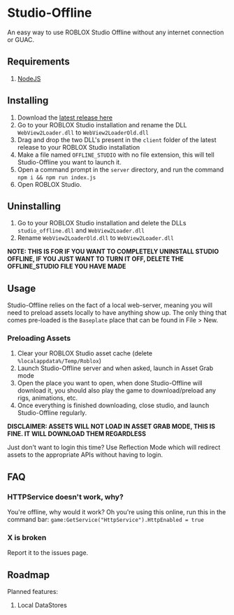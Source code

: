 # Studio-Offline
An easy way to use ROBLOX Studio Offline without any internet connection or GUAC.
## Requirements
1. [NodeJS](https://nodejs.org)

## Installing
1. Download the [latest release here]([https://github](https://github.com/Roblox-Devs/studio-offline/releases/latest))
2. Go to your ROBLOX Studio installation and rename the DLL ``WebView2Loader.dll`` to ``WebView2LoaderOld.dll``
3. Drag and drop the two DLL's present in the ``client`` folder of the latest release to your ROBLOX Studio installation
4. Make a file named ``OFFLINE_STUDIO`` with no file extension, this will tell Studio-Offline you want to launch it.
5. Open a command prompt in the ``server`` directory, and run the command ``npm i && npm run index.js``
6. Open ROBLOX Studio.

## Uninstalling
1. Go to your ROBLOX Studio installation and delete the DLLs ``studio_offline.dll`` and ``WebView2Loader.dll``
2. Rename ``WebView2LoaderOld.dll`` to ``WebView2Loader.dll``

**NOTE: THIS IS FOR IF YOU WANT TO COMPLETELY UNINSTALL STUDIO OFFLINE, IF YOU JUST WANT TO TURN IT OFF, DELETE THE OFFLINE_STUDIO FILE YOU HAVE MADE**

## Usage
Studio-Offline relies on the fact of a local web-server, meaning you will need to preload assets locally to have anything show up. The only thing that comes pre-loaded is the ``Baseplate`` place that can be found in File > New.

### Preloading Assets 
1. Clear your ROBLOX Studio asset cache (delete ``%localappdata%/Temp/Roblox``)
2. Launch Studio-Offline server and when asked, launch in Asset Grab mode
3. Open the place you want to open, when done Studio-Offline will download it, you should also play the game to download/preload any rigs, animations, etc.
4. Once everything is finished downloading, close studio, and launch Studio-Offline regularly.

**DISCLAIMER: ASSETS WILL NOT LOAD IN ASSET GRAB MODE, THIS IS FINE. IT WILL DOWNLOAD THEM REGARDLESS**

Just don't want to login this time? Use Reflection Mode which will redirect assets to the appropriate APIs without having to login.
## FAQ

### HTTPService doesn't work, why?
You're offline, why would it work? Oh you're using this online, run this in the command bar: ``game:GetService("HttpService").HttpEnabled = true``
### X is broken
Report it to the issues page.

## Roadmap
Planned features:
1. Local DataStores
